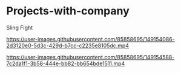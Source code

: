 # Projects-with-company

Sling Fight


https://user-images.githubusercontent.com/85858695/149154086-2d3120e0-5d3c-429d-b7cc-c2235e8105dc.mp4



https://user-images.githubusercontent.com/85858695/149154588-7c2da1f1-3b58-444e-bb82-bb654bde1511.mp4

